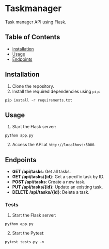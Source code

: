 # Taskmanager

Task manager API using Flask.

## Table of Contents

- [Installation](#installation)
- [Usage](#usage)
- [Endpoints](#endpoints)

## Installation

1. Clone the repository.
2. Install the required dependencies using `pip`:
  ```shell
  pip install -r requirements.txt
  ```

## Usage

1. Start the Flask server:
  ```shell
  python app.py
  ```
2. Access the API at `http://localhost:5000`.

## Endpoints

- **GET /api/tasks**: Get all tasks.
- **GET /api/tasks/{id}**: Get a specific task by ID.
- **POST /api/tasks**: Create a new task.
- **PUT /api/tasks/{id}**: Update an existing task.
- **DELETE /api/tasks/{id}**: Delete a task.

### Tests

1. Start the Flask server:
  ```shell
  python app.py
  ```
2. Start the Pytest:
  ```shell
  pytest tests.py -v
  ```